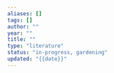 ```yaml
---
aliases: []
tags: []
author: ""
year: ""
title: ""
type: "literature"
status: "in-progress, gardening"
updated: "{{date}}"
---
```


#  